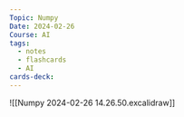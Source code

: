 ```yaml
---
Topic: Numpy
Date: 2024-02-26
Course: AI
tags:
  - notes
  - flashcards
  - AI
cards-deck:
---
```

![[Numpy 2024-02-26 14.26.50.excalidraw]]